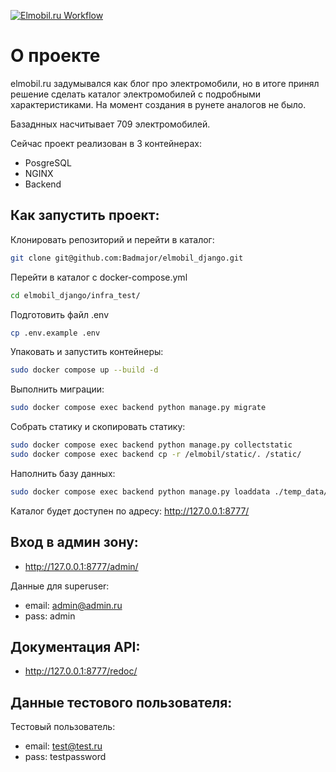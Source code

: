 [![Elmobil.ru Workflow](https://github.com/Badmajor/elmobil_django/actions/workflows/main.yml/badge.svg)](https://github.com/Badmajor/elmobil_django/actions/workflows/main.yml)

# О проекте

elmobil.ru задумывался как блог про электромобили, 
но в итоге принял решение сделать каталог электромобилей
с подробными характеристиками. На момент создания в рунете 
аналогов не было.

Базаднных насчитывает 709 электромобилей.

Сейчас проект реализован в 3 контейнерах: 
- PosgreSQL
- NGINX
- Backend

## Как запустить проект:
Клонировать репозиторий и перейти в каталог:
```bash
git clone git@github.com:Badmajor/elmobil_django.git
```
Перейти в каталог с docker-compose.yml
```bash
cd elmobil_django/infra_test/
```
Подготовить файл .env
```bash
cp .env.example .env
```
Упаковать и запустить контейнеры:
```bash
sudo docker compose up --build -d
```
Выполнить миграции:
```bash
sudo docker compose exec backend python manage.py migrate
```
Собрать статику и скопировать статику:
```bash
sudo docker compose exec backend python manage.py collectstatic
sudo docker compose exec backend cp -r /elmobil/static/. /static/
```
Наполнить базу данных:
```bash
sudo docker compose exec backend python manage.py loaddata ./temp_data/example_data.json
```
Каталог будет доступен по адресу:
http://127.0.0.1:8777/

## Вход в админ зону:

- http://127.0.0.1:8777/admin/

Данные для superuser:
- email: admin@admin.ru
- pass: admin

## Документация API:

- http://127.0.0.1:8777/redoc/


## Данные тестового пользователя:

Тестовый пользователь:
- email: test@test.ru
- pass: testpassword
